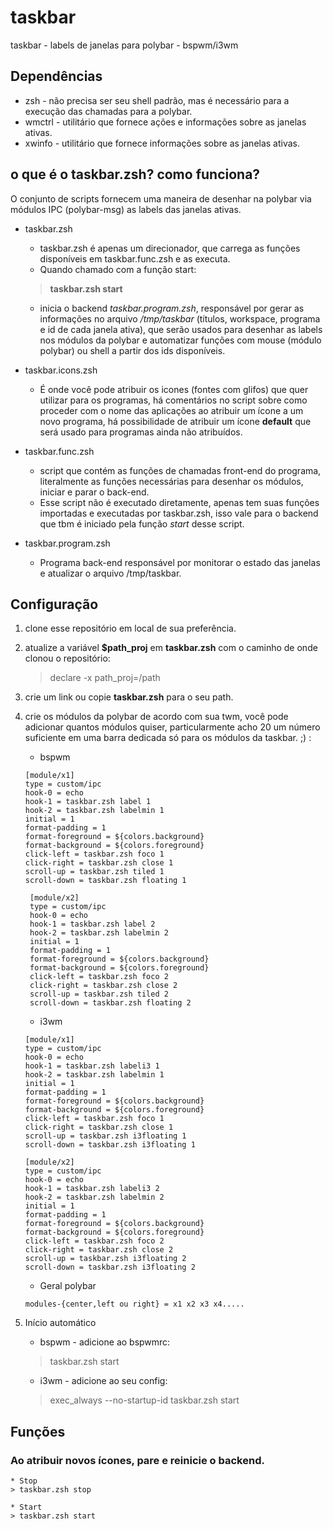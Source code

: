 # taskbar
taskbar - labels de janelas para polybar - bspwm/i3wm

## Dependências
* zsh - não precisa ser seu shell padrão, mas é necessário para a execução das chamadas para a polybar.
* wmctrl - utilitário que fornece ações e informações sobre as janelas ativas.
* xwinfo - utilitário que fornece informações sobre as janelas ativas.

## o que é o taskbar.zsh? como funciona?

O conjunto de scripts fornecem uma maneira de desenhar na polybar via módulos IPC (polybar-msg) as labels das janelas ativas.

* taskbar.zsh
	* taskbar.zsh é apenas um direcionador, que carrega as funções disponíveis em taskbar.func.zsh e as executa. 
	* Quando chamado com a função start:
	> **taskbar.zsh start**
	* inicia o backend *taskbar.program.zsh*, responsável por gerar as informações no arquivo */tmp/taskbar* (títulos, workspace, programa e id de cada janela ativa), que serão usados para desenhar as labels nos módulos da polybar e automatizar funções com mouse (módulo polybar) ou shell a partir dos ids disponíveis.

* taskbar.icons.zsh
	* É onde você pode atribuir os icones (fontes com glifos) que quer utilizar para os programas, há comentários no script sobre como proceder com o nome das aplicações ao atribuir um ícone a um novo programa, há possibilidade de atribuir um ícone **default** que será usado para programas ainda não atribuídos.

* taskbar.func.zsh
	* script que contém as funções de chamadas front-end do programa, literalmente as funções necessárias para desenhar os módulos, iniciar e parar o back-end.
	* Esse script não é executado diretamente, apenas tem suas funções importadas e executadas por taskbar.zsh, isso vale para o backend que tbm é iniciado pela função *start* desse script.

* taskbar.program.zsh
	* Programa back-end responsável por monitorar o estado das janelas e atualizar o arquivo /tmp/taskbar.


## Configuração

1. clone esse repositório em local de sua preferência.

2. atualize a variável **$path_proj** em **taskbar.zsh** com o caminho de onde clonou o repositório:
	> declare -x path_proj=/path

3. crie um link ou copie **taskbar.zsh** para o seu path.

4. crie os módulos da polybar de acordo com sua twm, você pode adicionar quantos módulos quiser, particularmente acho 20 um número suficiente em uma barra dedicada só para os módulos da taskbar. ;) :
	
	* bspwm
	 ```
	 [module/x1]
	 type = custom/ipc
 	 hook-0 = echo
	 hook-1 = taskbar.zsh label 1
	 hook-2 = taskbar.zsh labelmin 1
	 initial = 1
	 format-padding = 1
	 format-foreground = ${colors.background}
	 format-background = ${colors.foreground}
	 click-left = taskbar.zsh foco 1
	 click-right = taskbar.zsh close 1
	 scroll-up = taskbar.zsh tiled 1
	 scroll-down = taskbar.zsh floating 1
	```
	``` 
	 [module/x2]
	 type = custom/ipc
	 hook-0 = echo
	 hook-1 = taskbar.zsh label 2
	 hook-2 = taskbar.zsh labelmin 2
	 initial = 1
	 format-padding = 1
	 format-foreground = ${colors.background}
	 format-background = ${colors.foreground}
	 click-left = taskbar.zsh foco 2
	 click-right = taskbar.zsh close 2
	 scroll-up = taskbar.zsh tiled 2
	 scroll-down = taskbar.zsh floating 2
	```

	* i3wm
	```
	[module/x1]
	type = custom/ipc
	hook-0 = echo
	hook-1 = taskbar.zsh labeli3 1
	hook-2 = taskbar.zsh labelmin 1
	initial = 1
	format-padding = 1
	format-foreground = ${colors.background}
	format-background = ${colors.foreground}
	click-left = taskbar.zsh foco 1
	click-right = taskbar.zsh close 1
	scroll-up = taskbar.zsh i3floating 1
	scroll-down = taskbar.zsh i3floating 1
	```
	```
	[module/x2]
	type = custom/ipc
	hook-0 = echo
	hook-1 = taskbar.zsh labeli3 2
	hook-2 = taskbar.zsh labelmin 2
	initial = 1
	format-padding = 1
	format-foreground = ${colors.background}
	format-background = ${colors.foreground}
	click-left = taskbar.zsh foco 2
	click-right = taskbar.zsh close 2
	scroll-up = taskbar.zsh i3floating 2
	scroll-down = taskbar.zsh i3floating 2
	```

	* Geral polybar
	```
 	modules-{center,left ou right} = x1 x2 x3 x4.....
	```

5. Início automático
	* bspwm - adicione ao bspwmrc:
	> taskbar.zsh start

	* i3wm - adicione ao seu config:
	> exec_always --no-startup-id taskbar.zsh start


## Funções
	
### Ao atribuir novos ícones, pare e reinicie o backend.
	* Stop
	> taskbar.zsh stop
	
	* Start
	> taskbar.zsh start